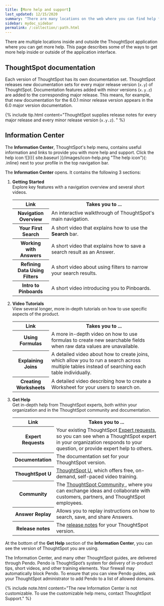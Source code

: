 ```yaml
---
title: [More help and support]
last_updated: 12/15/2020
summary: "There are many locations on the web where you can find help for ThoughtSpot."
sidebar: mydoc_sidebar
permalink: /:collection/:path.html
---
```

There are multiple locations inside and outside the ThoughtSpot application
where you can get more help. This page describes some of the ways to get more
help inside or outside of the application interface.

## ThoughtSpot documentation

Each version of ThoughtSpot has its own documentation set. ThoughtSpot releases
new documentation sets for every major release version (`x.y`) of ThoughtSpot.
Documentation features added with minor versions (`x.y.z`) are added to the
corresponding major release.  This means, for example, that new documentation
for the 6.0.1 minor release version appears in the 6.0 major version documentation.

{% include tip.html content="ThoughtSpot supplies release notes for every major
release and every minor release version (`x.y.z`). " %}

## Information Center

The **Information Center**, ThoughtSpot's help menu, contains useful information and links to provide you with more help and support. Click the help icon ![]({{ site.baseurl }}/images/icon-help.png "The help icon"){: .inline} next to your profile in the top navigation bar.

The **Information Center** opens. It contains the following 3 sections:

1. **Getting Started**<br>
    Explore key features with a navigation overview and several short videos.

    <table>
    <colgroup>
       <col style="width:25%">
       <col style="width:75%">
    </colgroup>
      <tr>
        <th>Link </th>
        <th>Takes you to ...</th>
      </tr>
      <tr>
        <th>Navigation Overview</th>
        <td>An interactive walkthrough of ThoughtSpot's main navigation.</td>
      </tr>
      <tr>
        <th>Your First Search</th>
        <td>A short video that explains how to use the <strong>Search</strong> bar.</td>
      </tr>
      <tr>
        <th>Working with Answers</th>
        <td>A short video that explains how to save a search result as an Answer.</td>
      </tr>
      <tr>
        <th>Refining Data Using Filters</th>
        <td>A short video about using filters to narrow your search results.</td>
      </tr>
      <tr>
        <th>Intro to Pinboards</th>
        <td>A short video introducing you to Pinboards.</td>
      </tr>
    </table>

2. **Video Tutorials**<br>
    View several longer, more in-depth tutorials on how to use specific aspects of the product.

    <table>
    <colgroup>
       <col style="width:25%">
       <col style="width:75%">
    </colgroup>
      <tr>
        <th>Link </th>
        <th>Takes you to ...</th>
      </tr>
      <tr>
        <th>Using Formulas</th>
        <td>A more in-depth video on how to use formulas to create new searchable fields when raw data values are unavailable.</td>
      </tr>
      <tr>
        <th>Explaining Joins</th>
        <td>A detailed video about how to create joins, which allow you to run a search across multiple tables instead of searching each table individually.</td>
      </tr>
      <tr>
        <th>Creating Worksheets</th>
        <td>A detailed video describing how to create a Worksheet for your users to search on.</td>
      </tr>
    </table>

3. **Get Help**<br>
    Get in-depth help from ThoughtSpot experts, both within your organization and in the ThoughtSpot community and documentation.

    <table>
    <colgroup>
       <col style="width:25%">
       <col style="width:75%">
    </colgroup>
      <tr>
        <th>Link </th>
        <th>Takes you to ...</th>
      </tr>
      <tr>
        <th>Expert Requests</th>
        <td>Your existing ThoughtSpot <a href="{{ site.baseurl }}/end-user/search/ask-an-expert.html">Expert requests</a>, so you can see when a ThoughtSpot expert in your organization responds to your question, or provide expert help to others.</td>
      </tr>
      <tr>
        <th>Documentation</th>
        <td>The documentation set for your ThoughtSpot version.</td>
      </tr>
      <tr>
        <th>ThoughtSpot U</th>
        <td><a href="https://training.thoughtspot.com/" target="_blank">ThoughtSpot U</a>, which offers free, on-demand, self-paced video training.</td>
      </tr>
      <tr>
        <th>Community</th>
        <td>The <a href="https://community.thoughtspot.com/s/" target="_blank">ThoughtSpot Community </a>, where you can exchange ideas and collaborate with customers, partners, and ThoughtSpot employees.</td>
      </tr>
      <tr>
        <th>Answer Replay</th>
        <td>Allows you to replay instructions on how to search, save, and share Answers.</td>
      </tr>
      <tr>
        <th>Release notes</th>
        <td>The <a href="{{ site.baseurl }}/release/notes.html">release notes</a> for your ThoughtSpot version.</td>
      </tr>
    </table>

At the bottom of the **Get Help** section of the **Information Center**, you can see the version of ThoughtSpot you are using.

The Information Center, and many other ThoughtSpot guides, are delivered through Pendo. Pendo is ThoughtSpot’s system for delivery of in-product tips, short videos, and other training elements. Your firewall may automatically block Pendo. To ensure that you can view Pendo guides, ask your ThoughtSpot administrator to add Pendo to a list of allowed domains.

{% include note.html content="The new Information Center is not customizable. To use the customizable help menu, contact ThoughtSpot Support." %}
